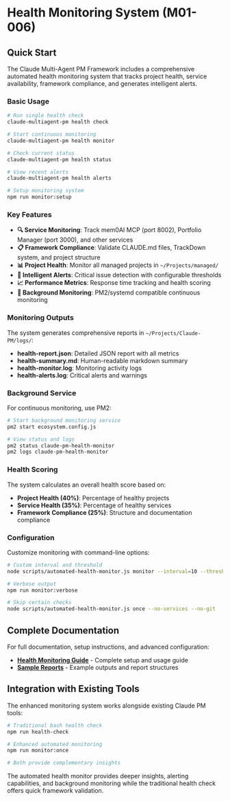 # Health Monitoring System (M01-006)

## Quick Start

The Claude Multi-Agent PM Framework includes a comprehensive automated health monitoring system that tracks project health, service availability, framework compliance, and generates intelligent alerts.

### Basic Usage

```bash
# Run single health check
claude-multiagent-pm health check

# Start continuous monitoring 
claude-multiagent-pm health monitor

# Check current status
claude-multiagent-pm health status

# View recent alerts
claude-multiagent-pm health alerts

# Setup monitoring system
npm run monitor:setup
```

### Key Features

- **🔍 Service Monitoring**: Track mem0AI MCP (port 8002), Portfolio Manager (port 3000), and other services
- **📋 Framework Compliance**: Validate CLAUDE.md files, TrackDown system, and project structure
- **📊 Project Health**: Monitor all managed projects in `~/Projects/managed/`
- **🚨 Intelligent Alerts**: Critical issue detection with configurable thresholds
- **📈 Performance Metrics**: Response time tracking and health scoring
- **🔄 Background Monitoring**: PM2/systemd compatible continuous monitoring

### Monitoring Outputs

The system generates comprehensive reports in `~/Projects/Claude-PM/logs/`:

- **health-report.json**: Detailed JSON report with all metrics
- **health-summary.md**: Human-readable markdown summary  
- **health-monitor.log**: Monitoring activity logs
- **health-alerts.log**: Critical alerts and warnings

### Background Service

For continuous monitoring, use PM2:

```bash
# Start background monitoring service
pm2 start ecosystem.config.js

# View status and logs
pm2 status claude-pm-health-monitor
pm2 logs claude-pm-health-monitor
```

### Health Scoring

The system calculates an overall health score based on:
- **Project Health (40%)**: Percentage of healthy projects
- **Service Health (35%)**: Percentage of healthy services  
- **Framework Compliance (25%)**: Structure and documentation compliance

### Configuration

Customize monitoring with command-line options:

```bash
# Custom interval and threshold
node scripts/automated-health-monitor.js monitor --interval=10 --threshold=70

# Verbose output
npm run monitor:verbose

# Skip certain checks
node scripts/automated-health-monitor.js once --no-services --no-git
```

## Complete Documentation

For full documentation, setup instructions, and advanced configuration:
- **[Health Monitoring Guide](docs/HEALTH_MONITORING.md)** - Complete setup and usage guide
- **[Sample Reports](docs/SAMPLE_HEALTH_REPORT.md)** - Example outputs and report structures

## Integration with Existing Tools

The enhanced monitoring system works alongside existing Claude PM tools:

```bash
# Traditional bash health check
npm run health-check

# Enhanced automated monitoring  
npm run monitor:once

# Both provide complementary insights
```

The automated health monitor provides deeper insights, alerting capabilities, and background monitoring while the traditional health check offers quick framework validation.